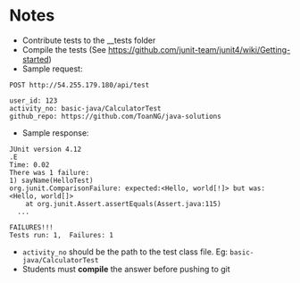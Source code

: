 # Notes
* Contribute tests to the __tests folder
* Compile the tests (See https://github.com/junit-team/junit4/wiki/Getting-started)
* Sample request:
```
POST http://54.255.179.180/api/test

user_id: 123
activity_no: basic-java/CalculatorTest
github_repo: https://github.com/ToanNG/java-solutions
```
* Sample response:
```
JUnit version 4.12
.E
Time: 0.02
There was 1 failure:
1) sayName(HelloTest)
org.junit.ComparisonFailure: expected:<Hello, world[!]> but was:<Hello, world[]>
	at org.junit.Assert.assertEquals(Assert.java:115)
  ...

FAILURES!!!
Tests run: 1,  Failures: 1
```
* ```activity_no``` should be the path to the test class file. Eg: ```basic-java/CalculatorTest```
* Students must **compile** the answer before pushing to git
